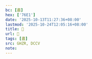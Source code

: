 ```yaml
---
bc: [盡]
hex: ['76E1']
date: '2025-10-13T11:27:36+08:00'
lastmod: '2025-10-24T12:05:16+08:00'
title: 󰘫
url: 󰘫
tags: [盡]
src: GHZR, DCCV
note:
---
```

